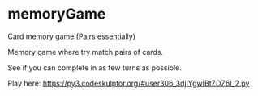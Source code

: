 # memoryGame
Card memory game (Pairs essentially)

Memory game where try match pairs of cards.

See if you can complete in as few turns as possible.

Play here: https://py3.codeskulptor.org/#user306_3djIYgwIBtZDZ6l_2.py
